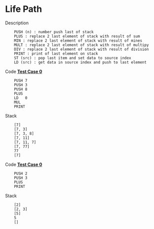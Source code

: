 # Life Path

Description
```
    PUSH (n) : number push last of stack
    PLUS : replace 2 last element of stack with result of sum
    MIN : replace 2 last element of stack with result of mines
    MULT : replace 2 last element of stack with result of multipy
    DIV : replace 2 last element of stack with result of division
    PRINT : print of last element on stack
    ST (src) : pop last item and set data to source index 
    LD (src) : get data in source index and push to last element
```

Code [**Test Case 0**](http://markdown-here.com)<br>
```
    PUSH 7
    PUSH 3
    PUSH 8
    PLUS   
    LD   0
    MUL
    PRINT
```
Stack 
```
    [7]
    [7, 3]
    [7, 3, 8]
    [7, 11]
    [7, 11, 7]
    [7, 77]
    77
    [7]
```

Code [**Test Case 0**](http://markdown-here.com)<br>
```
    PUSH 2
    PUSH 3
    PLUS
    PRINT
```
Stack
```
    [2]
    [2, 3]
    [5]
    5
    []
```